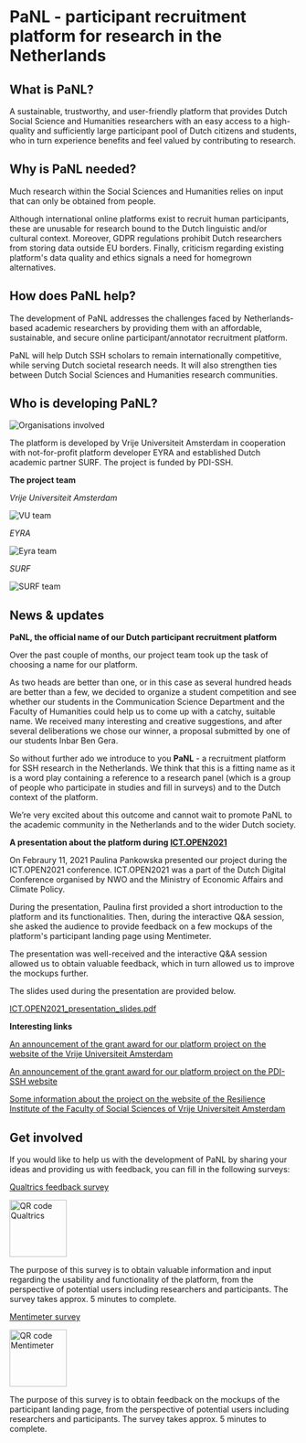 PaNL - participant recruitment platform for research in the Netherlands 
============== 

## What is PaNL? 
A sustainable, trustworthy, and user-friendly platform that provides Dutch Social Science and Humanities researchers with an easy access to a high-quality and sufficiently large participant pool of Dutch citizens and students, who in turn experience benefits and feel valued by contributing to research. 

## Why is PaNL needed? 
Much research within the Social Sciences and Humanities relies on input that can only be obtained from people. 

Although international online platforms exist to recruit human participants, these are unusable for research bound to the Dutch linguistic and/or cultural context. Moreover, GDPR regulations prohibit Dutch researchers from storing data outside EU borders. Finally, criticism regarding existing platform's data quality and ethics signals a need for homegrown alternatives.

## How does PaNL help? 
The development of PaNL addresses the challenges faced by Netherlands-based academic researchers by providing them with an affordable, sustainable, and secure online participant/annotator recruitment platform. 

PaNL will help Dutch SSH scholars to remain internationally competitive, while serving Dutch societal research needs. It will also strengthen ties between Dutch Social Sciences and Humanities research communities. 

## Who is developing PaNL?
<img align="center" src="https://user-images.githubusercontent.com/88659505/128699903-6ea37d62-7c51-4bad-b276-582450e10bb9.png"  title="Organisations involved" /> 

The platform is developed by Vrije Universiteit Amsterdam in cooperation with not-for-profit platform developer EYRA and established Dutch academic partner SURF. The project is funded by PDI-SSH. 

**The project team** 

*Vrije Universiteit Amsterdam*

<img align="center"  src="https://user-images.githubusercontent.com/88659505/128718754-119f78e3-4813-437a-82ee-060608bed37d.png"  title="VU team" /> 


*EYRA* 

<img align="center" src="https://user-images.githubusercontent.com/88659505/128718646-00814d56-853b-4210-93fa-cf9c3afc6c89.png"  title="Eyra team" /> 


*SURF*

<img align="center" src="https://user-images.githubusercontent.com/88659505/128718913-91b4dcf1-d04c-4517-809f-ea8733c20d27.png"  title="SURF team" /> 

## News & updates 

**PaNL, the official name of our Dutch participant recruitment platform**

Over the past couple of months, our project team took up the task of choosing a name for our platform.

As two heads are better than one, or in this case as several hundred heads are better than a few, we decided to organize a student competition and see whether our students in the Communication Science Department and the Faculty of Humanities could help us to come up with a catchy, suitable name. We received many interesting and creative suggestions, and after several deliberations we chose our winner, a proposal submitted by one of our students Inbar Ben Gera.

So without further ado we introduce to you **PaNL** - a recruitment platform for SSH research in the Netherlands. We think that this is a fitting name as it is a word play containing a reference to a research panel (which is a group of people who participate in studies and fill in surveys) and to the Dutch context of the platform.

We’re very excited about this outcome and cannot wait to promote PaNL to the academic community in the Netherlands and to the wider Dutch society. 

 
**A presentation about the platform during [ICT.OPEN2021](https://www.ictopen.nl/)**

On Febraury 11, 2021 Paulina Pankowska presented our project during the ICT.OPEN2021 conference. ICT.OPEN2021 was a part of the Dutch Digital Conference organised by NWO and the Ministry of Economic Affairs and Climate Policy. 

During the presentation, Paulina first provided a short introduction to the platform and its functionalities. Then, during the interactive Q&A session, she asked the audience to provide feedback on a few mockups of the platform's participant landing page using Mentimeter. 

The presentation was well-received and the interactive Q&A session allowed us to obtain valuable feedback, which in turn allowed us to improve the mockups further.

The slides used during the presentation are provided below. 

[ICT.OPEN2021_presentation_slides.pdf](https://github.com/paulinakp/PaNL/files/6955043/ICT.OPEN2021_presentation_slides.pdf)


**Interesting links**

[An announcement of the grant award for our platform project on the website of the Vrije Universiteit Amsterdam](https://www.vu.nl/en/news-agenda/news/2020/apr-jun/04-06-platform-digitale-infrastructuur-social-science-and-humanities.aspx) 

[An announcement of the grant award for our platform project on the PDI-SSH website](https://pdi-ssh.nl/en/2020/06/funded-projects-2020-call/)

[Some information about the project on the website of the Resilience Institute of the Faculty of Social Sciences of Vrije Universiteit Amsterdam](https://www.resilience-institute.nl/en/expertise-labs/societal-impact-of-digital-media-sim-lab/the-internet-and-social-media/recruitment/)



## Get involved

If you would like to help us with the development of PaNL by sharing your ideas and providing us with feedback, you can fill in the following surveys:

[Qualtrics feedback survey](https://vuamsterdam.eu.qualtrics.com/jfe/form/SV_6hCewXeIyBsrhsO) 

<img src="https://user-images.githubusercontent.com/88659505/128721442-f39c7d86-d2f6-47c0-8f38-cbf1330f957d.png" alt="QR code Qualtrics" width="100" height="100">


The purpose of this survey is to obtain valuable information and input regarding the usability and functionality of the platform, from the perspective of potential users including researchers and participants. The survey takes approx. 5 minutes to complete.

[Mentimeter survey](https://www.menti.com/3sj11mxtid) 

<img src="https://user-images.githubusercontent.com/88659505/128721518-354436d9-107f-4fe7-b911-51840fd71f9e.png" alt="QR code Mentimeter" width="100" height="100">


The purpose of this survey is to obtain feedback on the mockups of the participant landing page, from the perspective of potential users including researchers and participants. The survey takes approx. 5 minutes to complete. 



